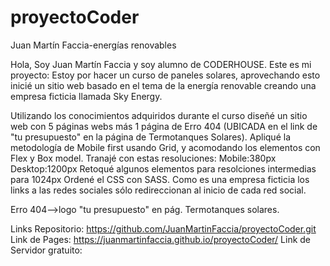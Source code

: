 # proyectoCoder
 Juan Martín Faccia-energías renovables

  Hola, Soy Juan Martín Faccia y soy alumno de CODERHOUSE.
  Este es mi proyecto:
Estoy por hacer un curso de paneles solares, aprovechando esto inicié un sitio web
basado en el tema de la energía renovable creando una empresa ficticia 
llamada Sky Energy.

  Utilizando los conocimientos adquiridos durante el curso 
diseñé un sitio web con 5 páginas webs más 1 página de Erro 404 (UBICADA en el link de
"tu presupuesto" en la página de Termotanques Solares).
Apliqué la metodología de Mobile first usando Grid, y acomodando los elementos con
Flex y Box model.
Tranajé con estas resoluciones: 
Mobile:380px
Desktop:1200px
Retoqué algunos elementos para resolciones intermedias para 1024px
Ordené el CSS con SASS.
Como es una empresa ficticia los links a las redes sociales sólo redireccionan al inicio
de cada red social.

Erro 404-->logo "tu presupuesto" en pág. Termotanques solares. 

Links Repositorio: https://github.com/JuanMartinFaccia/proyectoCoder.git
Link de Pages:  https://juanmartinfaccia.github.io/proyectoCoder/
Link de Servidor gratuito:


